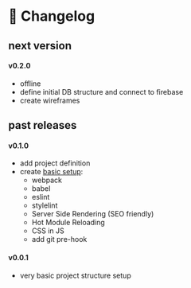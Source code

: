 # 📝 Changelog

## next version
#### v0.2.0
* offline
* define initial DB structure and connect to firebase
* create wireframes

## past releases
#### v0.1.0
* add project definition
* create [basic setup](./tooling.md):
  * webpack
  * babel
  * eslint
  * stylelint
  * Server Side Rendering (SEO friendly)
  * Hot Module Reloading
  * CSS in JS
  * add git pre-hook

#### v0.0.1
* very basic project structure setup
